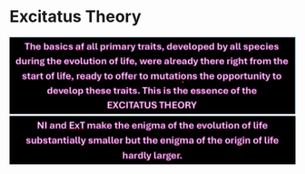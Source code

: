 # Excitatus Theory

![excitatus theory1.png](/excitatus%20theory1.png)![NI and EXT.png](/NI%20and%20EXT.png)

